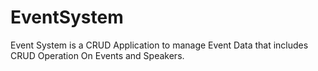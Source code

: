 # EventSystem

Event System is a CRUD Application to manage Event Data that includes CRUD Operation On Events and Speakers.
